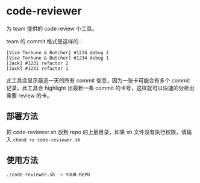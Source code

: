 # code-reviewer

为 team 提供的 code review 小工具。

team 的 commit 格式是这样的：

```
[Vice Terhune & Butcher] #1234 debug 2
[Vice Terhune & Butcher] #1234 debug 1
[Jack] #1231 refactor 2
[Jack] #1231 refactor 1
```

此工具会显示最近一天的所有 commit 信息，因为一张卡可能会有多个 commit 记录，此工具会 highlight 出最新一条 commit 的卡号，这样就可以快速的分析出需要 review 的卡。

## 部署方法

把 code-reviewer.sh 放到 repo 的上层目录，如果 sh 文件没有执行权限，请输入 `chmod +x code-reviewer.sh`

## 使用方法

```bash
./code-reviewer.sh -n YOUR-REPO
```
